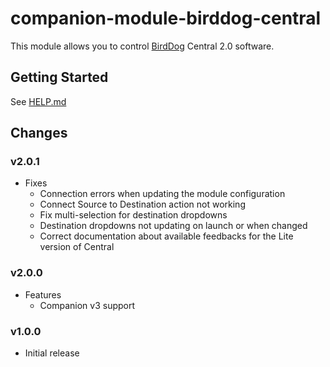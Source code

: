 # companion-module-birddog-central

This module allows you to control [BirdDog](https://birddog.tv/central-overview/) Central 2.0 software.

## Getting Started

See [HELP.md](https://github.com/bitfocus/companion-module-birddog-central/blob/main/HELP.md)

## Changes

### v2.0.1

- Fixes
  - Connection errors when updating the module configuration
  - Connect Source to Destination action not working
  - Fix multi-selection for destination dropdowns
  - Destination dropdowns not updating on launch or when changed
  - Correct documentation about available feedbacks for the Lite version of Central

### v2.0.0

- Features
  - Companion v3 support

### v1.0.0

- Initial release
